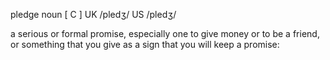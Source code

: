 pledge
noun [ C ]
UK  /pledʒ/ US  /pledʒ/
 
a serious or formal promise, especially one to give money or to be a friend, or something that you give as a sign that you will keep a promise: